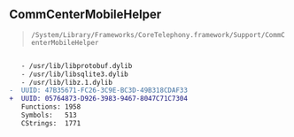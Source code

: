## CommCenterMobileHelper

> `/System/Library/Frameworks/CoreTelephony.framework/Support/CommCenterMobileHelper`

```diff

   - /usr/lib/libprotobuf.dylib
   - /usr/lib/libsqlite3.dylib
   - /usr/lib/libz.1.dylib
-  UUID: 47B35671-FC26-3C9E-BC3D-49B318CDAF33
+  UUID: 05764873-D926-3983-9467-8047C71C7304
   Functions: 1958
   Symbols:   513
   CStrings:  1771

```
